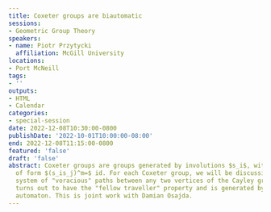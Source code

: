 ```yaml
---
title: Coxeter groups are biautomatic
sessions:
- Geometric Group Theory
speakers:
- name: Piotr Przytycki
  affiliation: McGill University
locations:
- Port McNeill
tags:
- ''
outputs:
- HTML
- Calendar
categories:
- special-session
date: 2022-12-08T10:30:00-0800
publishDate: '2022-10-01T10:00:00-08:00'
end: 2022-12-08T11:15:00-0800
featured: 'false'
draft: 'false'
abstract: Coxeter groups are groups generated by involutions $s_i$, with the relations
  of form $(s_is_j)^m=$ id. For each Coxeter group, we will be discussing a particular
  system of "voracious" paths between any two vertices of the Cayley graph. This system
  turns out to have the "fellow traveller" property and is generated by a finite state
  automaton. This is joint work with Damian Osajda.
---
```

